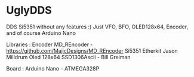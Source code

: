 # UglyDDS
DDS Si5351 without any features :) Just VFO, BFO, OLED128x64, Encoder, and of course Arduino Nano

Libraries :
Encoder MD_REncoder - https://github.com/MajicDesigns/MD_REncoder 
Si5351 Etherkit Jason Milldrum
Oled 128x64 SSD1306Ascii - Bill Greiman

Board : Arduino Nano - ATMEGA328P
